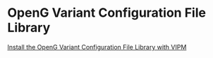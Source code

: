 # OpenG Variant Configuration File Library

[Install the OpenG Variant Configuration File Library with VIPM](https://www.vipm.io/package/oglib_variantconfig/)
